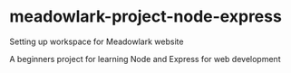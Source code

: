 # meadowlark-project-node-express

Setting up workspace for Meadowlark website

A beginners project for learning Node and Express for web development
